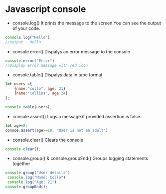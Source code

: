# Javascript console

* console.log()
It prints the message to the screen.You can see the output of your code.

```js
console.log("Hello")
//output - Hello
```

* console.error()
Dispalys an error message to the console

```js
console.error("Error")
//Display error message with red icon
```

* console.table()
Dispalys data in tabe format

```js
let users ={
    {name:"collo", age: 21}
    {name:"Collins", age:24}
};

console.table(users);
```

* console.assert()
Logs a message if provided assertion is false.

```js
let age=8;
consoe.assert(age>=18, "User is not an adult")
```

* console.clear()
Clears the console

```js
console.clear();
```

* console.group() & console.groupEnd()
Groups logging statements together

```js
console.group("User details")
 console.log("Name: Collo")
 console.log("Age: 21")
console.groupEnd();
```
